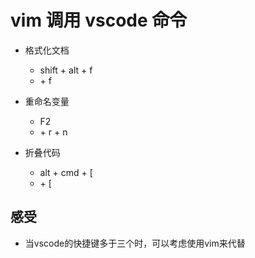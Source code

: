 # vim 调用 vscode 命令

- 格式化文档
  - shift + alt + f
  - <Leader> + f

- 重命名变量
  - F2
  - <Leader> + r + n

- 折叠代码
  - alt + cmd + [
  - <Leader> + [

## 感受
- 当vscode的快捷键多于三个时，可以考虑使用vim来代替